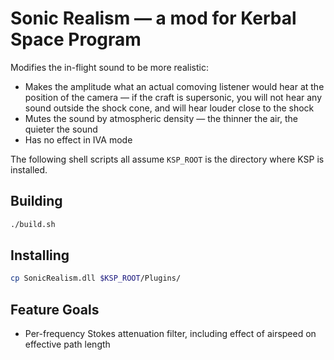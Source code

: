# Sonic Realism — a mod for Kerbal Space Program

Modifies the in-flight sound to be more realistic:
* Makes the amplitude what an actual comoving listener would hear at the position of the camera — if the craft is supersonic, you will not hear any sound outside the shock cone, and will hear louder close to the shock
* Mutes the sound by atmospheric density — the thinner the air, the quieter the sound
* Has no effect in IVA mode

The following shell scripts all assume `KSP_ROOT` is the directory where KSP is installed.

## Building

```sh
./build.sh
```

## Installing

```sh
cp SonicRealism.dll $KSP_ROOT/Plugins/
```

## Feature Goals

* Per-frequency Stokes attenuation filter, including effect of airspeed on effective path length
